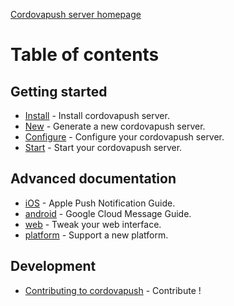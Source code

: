 [Cordovapush server homepage](https://github.com/smile-mobile/cordovapush/tree/master/server)

# Table of contents

## Getting started

* [Install](https://github.com/smile-mobile/cordovapush/blob/master/server/docs/install.md) - Install cordovapush server.
* [New](https://github.com/smile-mobile/cordovapush/blob/master/server/docs/new.md) - Generate a new cordovapush server.
* [Configure](https://github.com/smile-mobile/cordovapush/blob/master/server/docs/config.md) - Configure your cordovapush server.
* [Start](https://github.com/smile-mobile/cordovapush/blob/master/server/docs/start.md) - Start your cordovapush server.

## Advanced documentation

* [iOS](https://github.com/smile-mobile/cordovapush/blob/master/server/docs/ios.md) - Apple Push Notification Guide.
* [android](https://github.com/smile-mobile/cordovapush/blob/master/server/docs/android.md) - Google Cloud Message Guide.
* [web](https://github.com/smile-mobile/cordovapush/blob/master/server/docs/web.md) - Tweak your web interface.
* [platform](https://github.com/smile-mobile/cordovapush/blob/master/server/docs/platform.md) - Support a new platform.

## Development

* [Contributing to cordovapush](https://github.com/smile-mobile/cordovapush/blob/master/server/docs/contribute.md) - Contribute !